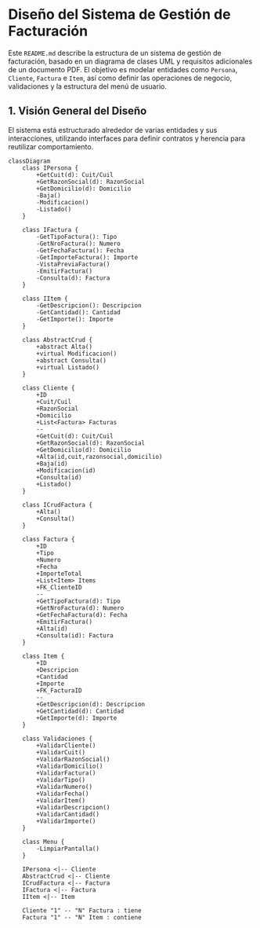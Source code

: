 # Diseño del Sistema de Gestión de Facturación

Este `README.md` describe la estructura de un sistema de gestión de facturación, basado en un diagrama de clases UML y requisitos adicionales de un documento PDF. El objetivo es modelar entidades como `Persona`, `Cliente`, `Factura` e `Item`, así como definir las operaciones de negocio, validaciones y la estructura del menú de usuario.

## 1. Visión General del Diseño

El sistema está estructurado alrededor de varias entidades y sus interacciones, utilizando interfaces para definir contratos y herencia para reutilizar comportamiento.

```mermaid
classDiagram
    class IPersona {
        +GetCuit(d): Cuit/Cuil
        +GetRazonSocial(d): RazonSocial
        +GetDomicilio(d): Domicilio
        -Baja()
        -Modificacion()
        -Listado()
    }

    class IFactura {
        -GetTipoFactura(): Tipo
        -GetNroFactura(): Numero
        -GetFechaFactura(): Fecha
        -GetImporteFactura(): Importe
        -VistaPreviaFactura()
        -EmitirFactura()
        -Consulta(d): Factura
    }

    class IItem {
        -GetDescripcion(): Descripcion
        -GetCantidad(): Cantidad
        -GetImporte(): Importe
    }

    class AbstractCrud {
        +abstract Alta()
        +virtual Modificacion()
        +abstract Consulta()
        +virtual Listado()
    }

    class Cliente {
        +ID
        +Cuit/Cuil
        +RazonSocial
        +Domicilio
        +List<Factura> Facturas
        --
        +GetCuit(d): Cuit/Cuil
        +GetRazonSocial(d): RazonSocial
        +GetDomicilio(d): Domicilio
        +Alta(id,cuit,razonsocial,domicilio)
        +Baja(id)
        +Modificacion(id)
        +Consulta(id)
        +Listado()
    }

    class ICrudFactura {
        +Alta()
        +Consulta()
    }
    
    class Factura {
        +ID
        +Tipo
        +Numero
        +Fecha
        +ImporteTotal
        +List<Item> Items
        +FK_ClienteID
        --
        +GetTipoFactura(d): Tipo
        +GetNroFactura(d): Numero
        +GetFechaFactura(d): Fecha
        +EmitirFactura()
        +Alta(id)
        +Consulta(id): Factura
    }

    class Item {
        +ID
        +Descripcion
        +Cantidad
        +Importe
        +FK_FacturaID
        --
        +GetDescripcion(d): Descripcion
        +GetCantidad(d): Cantidad
        +GetImporte(d): Importe
    }

    class Validaciones {
        +ValidarCliente()
        +ValidarCuit()
        +ValidarRazonSocial()
        +ValidarDomicilio()
        +ValidarFactura()
        +ValidarTipo()
        +ValidarNumero()
        +ValidarFecha()
        +ValidarItem()
        +ValidarDescripcion()
        +ValidarCantidad()
        +ValidarImporte()
    }

    class Menu {
        -LimpiarPantalla()
    }

    IPersona <|-- Cliente
    AbstractCrud <|-- Cliente
    ICrudFactura <|-- Factura
    IFactura <|-- Factura
    IItem <|-- Item
    
    Cliente "1" -- "N" Factura : tiene
    Factura "1" -- "N" Item : contiene
